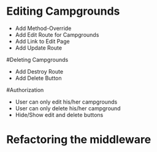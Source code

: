 # Editing Campgrounds
* Add Method-Override
* Add Edit Route for Campgrounds
* Add Link to Edit Page
* Add Update Route

#Deleting Campgrounds
* Add Destroy Route
* Add Delete Button

#Authorization
* User can only edit his/her campgrounds
* User can only delete his/her campground
* Hide/Show edit and delete buttons

# Refactoring the middleware